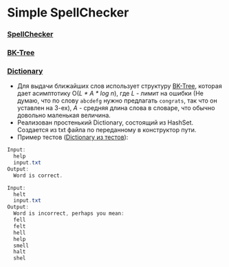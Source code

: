 # Simple SpellChecker

### [SpellChecker](src/SpellChecker.java)
### [BK-Tree](src/BKTree.java)
### [Dictionary](src/Dictionary.java)


* Для выдачи ближайших слов использует структуру [BK-Tree](https://en.wikipedia.org/wiki/BK-tree), которая дает асимптотику O(_L * A * log n_),   где _L_ - лимит на ошибки (Не думаю, что по слову `abcdefg` нужно предлагать `congrats`, так что он уставлен на 3-ех),  _A_ - средняя длина слова в словаре, что обычно довольно маленькая величина.
* Реализован простенький Dictionary, состоящий из HashSet. Создается из txt файла по переданному в конструктор пути.
* Пример тестов ([Dictionary из тестов](input.txt)):
```java
Input:
  help
  input.txt
Output:
  Word is correct.
```
```java
Input:
  helt
  input.txt
Output:
  Word is incorrect, perhaps you mean:
  fell
  felt
  hell
  help
  smell
  halt
  shel
```
